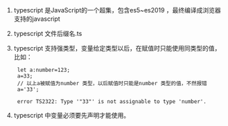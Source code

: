 1. typescript 是JavaScript的一个超集，包含es5~es2019 ，最终编译成浏览器支持的javascript
   
2. typescript 文件后缀名.ts
   
3. typescript 支持强类型，变量给定类型以后，在赋值时只能使用同类型的值，比如：
   

        let a:number=123;
        a=33;
        // 以上a被赋值为number 类型，以后赋值时只能是number 类型的值，不然报错
        a='33';

        error TS2322: Type '"33"' is not assignable to type 'number'.

        
4. typescript 中变量必须要先声明才能使用。